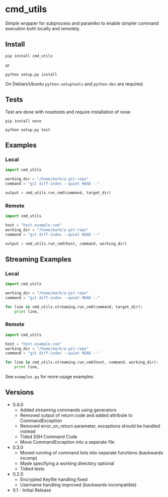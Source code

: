 cmd_utils
=========

Simple wrapper for subprocess and paramiko to enable simpler command execution both locally and remotely.


## Install ##
```
pip install cmd_utils
```
or
```
python setup.py install
```

On Debian/Ubuntu `python-setuptools` and `python-dev` are required.

## Tests ##
Test are done with nosetests and require installation of nose
```
pip install nose

python setup.py test
```

## Examples ##
### Local ###
```python
import cmd_utils

working_dir = "/home/mark/a-git-repo"
command = "git diff-index --quiet HEAD --"

output = cmd_utils.run_cmd(command, target_dir)
```
### Remote ###
```python
import cmd_utils

host = "host.example.com"
working_dir = "/home/mark/a-git-repo"
command = "git diff-index --quiet HEAD --"

output = cmd_utils.run_cmd(host, command, working_dir)
```

## Streaming Examples ##
### Local ###
```python
import cmd_utils

working_dir = "/home/mark/a-git-repo"
command = "git diff-index --quiet HEAD --"

for line in cmd_utils.streaming.run_cmd(command, target_dir):
    print line,
```
### Remote ###
```python
import cmd_utils

host = "host.example.com"
working_dir = "/home/mark/a-git-repo"
command = "git diff-index --quiet HEAD --"

for line in cmd_utils.streaming.run_cmd(host, command, working_dir):
    print line,
```
See `examples.py` for more usage examples.

Versions
--------
* 0.4.0
  - Added streaming commands using generators
  - Removed output of return code and added attribute to CommandException
  - Removed error_on_return parameter, exceptions should be handled instead
  - Tided SSH Command Code
  - Move CommandException into a seperate file
* 0.3.0
  - Moved running of command lists into separate functions (backwards incomp)
  - Made specifying a working directory optional
  - Tidied tests
* 0.2.0
  - Encrypted Keyfile handling fixed
  - Username handling improved (backwards incompatible)
* 0.1 - Initial Release
